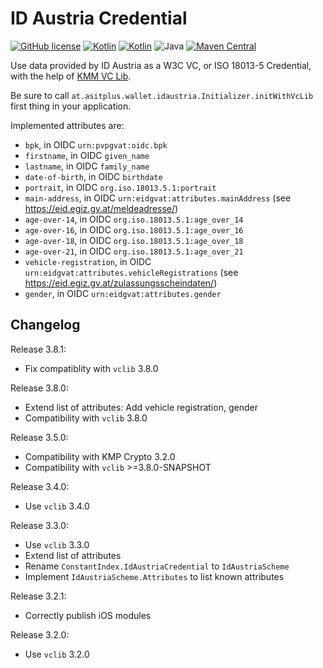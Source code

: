 # ID Austria Credential
[![GitHub license](https://img.shields.io/badge/license-Apache%20License%202.0-brightgreen.svg?style=flat)](http://www.apache.org/licenses/LICENSE-2.0)
[![Kotlin](https://img.shields.io/badge/kotlin-multiplatform--mobile-orange.svg?logo=kotlin)](http://kotlinlang.org)
[![Kotlin](https://img.shields.io/badge/kotlin-2.0.0-blue.svg?logo=kotlin)](http://kotlinlang.org)
![Java](https://img.shields.io/badge/java-17-blue.svg?logo=OPENJDK)
[![Maven Central](https://img.shields.io/maven-central/v/at.asitplus.wallet/idacredential)](https://mvnrepository.com/artifact/at.asitplus.wallet/idacredential/)

Use data provided by ID Austria as a W3C VC, or ISO 18013-5 Credential, with the help of [KMM VC Lib](https://github.com/a-sit-plus/kmm-vc-library).

Be sure to call `at.asitplus.wallet.idaustria.Initializer.initWithVcLib` first thing in your application.

Implemented attributes are:
 - `bpk`, in OIDC `urn:pvpgvat:oidc.bpk`
 - `firstname`, in OIDC `given_name`
 - `lastname`, in OIDC `family_name`
 - `date-of-birth`, in OIDC `birthdate`
 - `portrait`, in OIDC `org.iso.18013.5.1:portrait`
 - `main-address`, in OIDC `urn:eidgvat:attributes.mainAddress` (see <https://eid.egiz.gv.at/meldeadresse/>)
 - `age-over-14`, in OIDC `org.iso.18013.5.1:age_over_14`
 - `age-over-16`, in OIDC `org.iso.18013.5.1:age_over_16`
 - `age-over-18`, in OIDC `org.iso.18013.5.1:age_over_18`
 - `age-over-21`, in OIDC `org.iso.18013.5.1:age_over_21`
 - `vehicle-registration`, in OIDC `urn:eidgvat:attributes.vehicleRegistrations` (see <https://eid.egiz.gv.at/zulassungsscheindaten/>)
 - `gender`, in OIDC `urn:eidgvat:attributes.gender`

## Changelog

Release 3.8.1:
 - Fix compatiblity with `vclib` 3.8.0

Release 3.8.0:
 - Extend list of attributes: Add vehicle registration, gender
 - Compatibility with `vclib` 3.8.0

Release 3.5.0:
 - Compatibility with KMP Crypto 3.2.0
 - Compatibility with `vclib` >=3.8.0-SNAPSHOT

Release 3.4.0:
 - Use `vclib` 3.4.0

Release 3.3.0:
 - Use `vclib` 3.3.0
 - Extend list of attributes
 - Rename `ConstantIndex.IdAustriaCredential` to `IdAustriaScheme`
 - Implement `IdAustriaScheme.Attributes` to list known attributes

Release 3.2.1:
 - Correctly publish iOS modules

Release 3.2.0:
 - Use `vclib` 3.2.0
